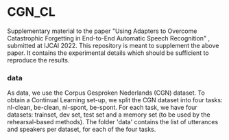 # CGN_CL
Supplementary material to the paper "Using Adapters to Overcome Catastrophic Forgetting in End-to-End Automatic Speech Recognition" , submitted at IJCAI 2022. 
This repository is meant to supplement the above paper. It contains the experimental details which should be sufficient to reproduce the results. 

### data ###
As data, we use the Corpus Gesproken Nederlands (CGN) dataset. To obtain a Continual Learning set-up, we split the CGN dataset into four tasks: nl-clean, be-clean, nl-spont, be-spont. For each task, we have four datasets: trainset, dev set, test set and a memory set (to be used by the rehearsal-based methods). The folder 'data' contains the list of utterances and speakers per dataset, for each of the four tasks.

